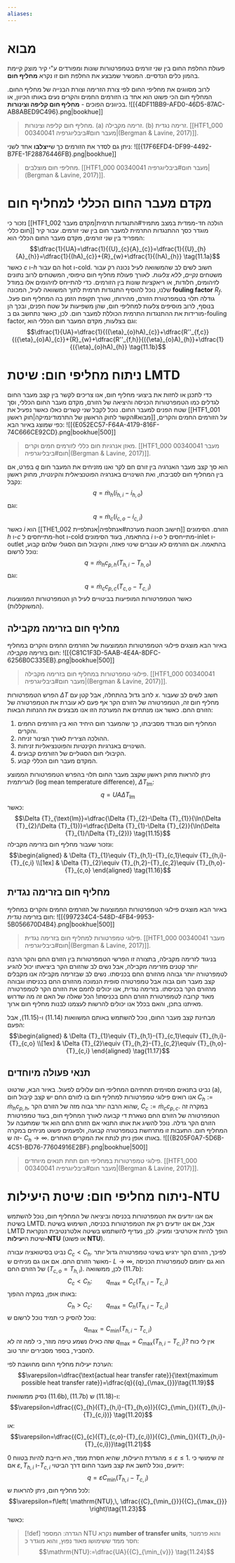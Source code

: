 ```yaml
---
aliases:
---
```

# מבוא
פעולת החלפת החום בין שני זורמים בטמפרטורות שונות ומפורדים ע"י קיר מוצק קיימת בהמון כלים הנדסיים. המכשיר שמבצע את החלפת חום זו נקרא **מחליף חום**.

לרוב מסווגים את מחליפי החום לפי צורת הזרימה וצורת הבנייה של מחליף החום. המחליף חום הכי פשוט הוא אחד בו הזורמים החמים והקרים נעים באותו הכיוון, או בכיוונים הפוכים - **מחליף חום קליפה וצינורות**.
![[{4DF11BB9-AFD0-46D5-87AC-AB8ABED9C496}.png|bookhue]]
>מחליף חום קליפה וצינורות. (a) זרימה מקבילה. (b) זרימה נגדית. [[HTF1_000 00340041 מעבר חום#ביבליוגרפיה|(Bergman & Lavine, 2017)]].

ניתן גם לסדר את הזורמים כך ש**ייצלבו** אחד לשני:
![[{17F6EFD4-DF99-4492-B7FE-1F28876446FB}.png|bookhue]]
>מחליפי חום מוצלבים. [[HTF1_000 00340041 מעבר חום#ביבליוגרפיה|(Bergman & Lavine, 2017)]].

# מקדם מעבר החום הכללי למחליף חום
נזכור כי [[HTF1_002 הולכה חד-ממדית במצב מתמיד#התנגדות תרמית|מקדם מעבר חום כללי]] מוגדר כסך ההתנגדות התרמית למעבר חום בין שני זורמים. עבור קיר המפריד בין שני זורמים, מקדם מעבר החום הכללי הוא:
$$\dfrac{1}{UA}=\dfrac{1}{{U}_{c}{A}_{c}}=\dfrac{1}{{U}_{h}{A}_{h}}=\dfrac{1}{(hA)_{c}}+{R}_{w}+\dfrac{1}{(hA)_{h}} \tag{11.1a}$$
כאשר $c$ ו-$h$ הם עבור hot ו-cold.
חשוב לשים לב שהמשוואה לעיל נכונה רק עבור משטחים *נקיים*, *ללא צלעות*. לאורך פעולת מחליף חום טיפוסי, המשטחים לרוב נתונים לזיהומים, חלודות, או ריאקציות שונות בין הזורמים. כדי להתייחס לזיהומים אלו במודל שלנו, נוכל להוסיף התנגדות תרמית לתוך המשוואה לעיל, המכונה **fouling factor** ${R}_{f}$. גודלה תלוי בטמפרטורת הזורם, מהירותו, ואורך תקופת הזמן בה המחליף חום פעל.
בנוסף, לרוב מוסיפים צלעות למחליפי חום, שהן משפיעות על שטח הפנים, ובכך הן מורידות את ההתנגדות התרמית הכוללת למעבר חום. לכן, כאשר נתחשב גם ב-fouling factor, וגם בצלעות, מקדם המעבר חום הכללי הוא:
$$\dfrac{1}{UA}=\dfrac{1}{({\eta}_{o}hA)_{c}}+\dfrac{R''_{f,c}}{({\eta}_{o}A)_{c}}+{R}_{w}+\dfrac{R''_{f,h}}{({\eta}_{o}A)_{h}}+\dfrac{1}{({\eta}_{o}hA)_{h}} \tag{11.1b}$$


# ניתוח מחליפי חום: שיטת LMTD
כדי לתכנן או לחזות את ביצועי מחליף חום, אנו צריכים לקשר בין קצב מעבר החום לגדלים כמו הטמפרטורות הכניסה והיציאה של הזורם, מקדם מעבר החום הכללי, וסך שטח הפנים למעבר החום. נוכל לקבל שני קשרים כאלו כאשר נפעיל את [[HTF1_001 מבוא#הקשר לחוק הראשון של התרמודינמיקה|חוק ראשון]] על הזורמים החמים והקרים, כפי שמוצג באיור הבא:
![[{E052EC57-F64A-4179-816F-74C666CE92CD}.png|bookhue|500]]
>מאזן אנרגיות חום כללי לזורמים חמים וקרים. [[HTF1_000 00340041 מעבר חום#ביבליוגרפיה|(Bergman & Lavine, 2017)]].

בפרט, אם $q$ הוא סך קצב מעבר האנרגיה בין זורם חם לקר ואנו מזניחים את המעבר חום בין המחליף חום לסביבתו, ואת השינויים באנרגיה הפוטנציאלית והקינטית, מחוק ראשון נקבל:
$$q=\dot{m}_{h}({i}_{h,i}-{i}_{h,o})\tag{11.6a}$$
וגם:
$$q=\dot{m}_{c}({i}_{c,o}-{i}_{c,i})\tag{11.7a}$$
כאשר $i$ הוא [[THE1_002 חישוב תכונות מערכת#אנתלפיה|אנתלפיית]] הזורם. הסימונים $h$ ו-$c$ מתייחסים ל-hot ו-cold בהתאמה, בעוד הסימונים $i$ ו-$o$ מתייחסים ל-inlet ו-outlet בהתאמה.
אם הזורמים לא עוברים שינוי פאזה, והקיבול חום הסגולי שלהם קבוע, נוכל לרשום:
$$q=\dot{m}_{h}{c}_{p,h}({T}_{h,i}-{T}_{h,o}) \tag{11.6b}$$
וגם:
$$q=\dot{m}_{c}{c}_{p,c}({T}_{c,o}-{T}_{c,i})$$
כאשר הטמפרטורות המופיעות בביטויים לעיל הן הטמפרטורות *הממוצעות* (המשוקללות).

## מחליף חום בזרימה מקבילה
באיור הבא מוצגים פילוגי הטמפרטורות הממוצעות של הזורמים החמים והקרים במחליף חום בזרימה *מקבילה*:
![[{C81C1F3D-5AAB-4E4A-8DFC-6256B0C335EB}.png|bookhue|500]]
>פילוגי טמפרטורות במחליף חום בזרימה מקבילה. [[HTF1_000 00340041 מעבר חום#ביבליוגרפיה|(Bergman & Lavine, 2017)]].

הפרש הטמפרטורות $\Delta T$ לרוב גדול בהתחלה, אבל קטן עם $x$. חשוב לשים לב שעבור מחליף חום זה, הטמפרטורה של הזורם הקר אף פעם לא עוברת את הטמפרטורה של הזורם החם.
כאשר אנו מנתחים את המערכת הזו אנו מבצעים את ההנחות הבאות:
1. המחליף חום מבודד מסביבתו, כך שהמעבר חום היחיד הוא בין הזורמים החמים והקרים.
2. ההולכה הצירית לאורך הצינור זניחה.
3. השינויים באנרגיות הקינטיות והפוטנציאליות זניחות.
4. הקיבולי חום הסגוליים של הזורמים קבועים.
5. המקדם מעבר חום הכללי קבוע.

ניתן להראות מחוק ראשון שקצב מעבר החום תלוי בהפרש הטמפרטורות הממוצע לוגריתמית (log mean temperature difference), $\Delta {T}_{\text{lm}}$:
$$q=UA\Delta {T}_{\text{lm}} \tag{11.14}$$
כאשר:
$$\Delta {T}_{\text{lm}}=\dfrac{\Delta {T}_{2}-\Delta {T}_{1}}{\ln(\Delta {T}_{2}/\Delta {T}_{1})}=\dfrac{\Delta {T}_{1}-\Delta {T}_{2}}{\ln(\Delta {T}_{1}/\Delta {T}_{2})} \tag{11.15}$$
ונזכור שעבור מחליף חום בזרימה מקבילה:
$$\begin{aligned}
 & \Delta {T}_{1}\equiv {T}_{h,1}-{T}_{c,1}\equiv {T}_{h,i}-{T}_{c,i} \\[1ex]
 & \Delta {T}_{2}\equiv {T}_{h,2}-{T}_{c,2}\equiv {T}_{h,o}-{T}_{c,o}
\end{aligned} \tag{11.16}$$

## מחליף חום בזרימה נגדית
באיור הבא מוצגים פילוגי הטמפרטורות הממוצעות של הזורמים החמים והקרים במחליף חום בזרימה *נגדית*:
![[{997234C4-548D-4FB4-9953-5B056670D4B4}.png|bookhue|500]]
>פילוגי טמפרטורות למחליף חום בזרימה נגדית. [[HTF1_000 00340041 מעבר חום#ביבליוגרפיה|(Bergman & Lavine, 2017)]].

בניגוד לזרימה מקבילה, בתצורה זו הפרשי הטמפרטורות בין הזורם החם והקר הרבה יותר קטנים מזרימה מקבילה, אבל נשים לב שהזורם הקר ביציאתו יכול להגיע לטמפרטורה יותר גבוהה מהזורם החם בכניסתו.
נשים לב שבזרימה מקבילה אנו מקבלים קצב מעבר חום גבוה אבל טמפרטורה סופית הנמוכה מהזורם החם בכניסתו וגבוהה מהזורם הקר בכניסתו. בזרימה נגדית, אנו יכולים לחמם את הזורם הקר לטמפרטורה מאוד קרובה לטמפרטורת הזורם החם בכניסתו! הכל שאלה של האם זה מה שדרוש מאיתנו בתכן, והאם בכלל אנו יכולים להרשות לעצמנו לבנות מחליף חום ארוך.

מבחינת קצב מעבר החום, נוכל להשתמש באותם המשוואות $(\text{11.14})$ ו-$(\text{11.15})$, אבל הפעם:
$$\begin{aligned}
 & \Delta {T}_{1}\equiv {T}_{h,1}-{T}_{c,1}\equiv {T}_{h,i}-{T}_{c,o} \\[1ex]
 & \Delta {T}_{2}\equiv {T}_{h,2}-{T}_{c,2}\equiv {T}_{h,o}-{T}_{c,i}
\end{aligned} \tag{11.17}$$

## תנאי פעולה מיוחדים
נביט בתנאים מסוימים תחתיהם המחליפי חום עלולים לפעול. באיור הבא, שרטוט (a), אנו רואים פילוגי טמפרטורות למחליף חום בו לזורם החם יש קצב קיבול חום ${C}_{h}:=\dot{m}_{h}{c}_{p,h}$, שהוא הרבה יותר גבוה מזה של הזורם הקר, ${C}_{c}:=\dot{m}_{c}{c}_{p,c}$. במקרה זה הטמפרטורה של הזורם החם נשארת די קבועה לאורך המחליף חום, בעוד טמפרטורת הזורם הקר גדלה. נוכל להשיג את אותו התנאי אם הזורם החם הוא אד שמתעבה על המחליף חום. התעבות זו מתרחשת בטמפרטורה קבועה, ולפעמים פשוט מניחים במקרה זה ש- ${C}_{h}\to \infty$. באותו אופן ניתן לנתח את המקרים האחרים.
![[{B205F0A7-5D6B-4C51-BD76-77604916E2BF}.png|bookhue|500]]
>פילוגי טמפרטורות במחליפי חום תחת תנאים מיוחדים. [[HTF1_000 00340041 מעבר חום#ביבליוגרפיה|(Bergman & Lavine, 2017)]].



# ניתוח מחליפי חום: שיטת היעילות-NTU
אם אנו יודעים את הטמפרטורות בכניסה וביציאה של המחליף חום, נוכל להשתמש בשיטת LMTD. אבל, אם אנו יודעים רק את הטמפרטורות בכניסה, השימוש בשיטת LMTD הופך להיות איטרטיבי ומעיק. לכן, נעדיף להשתמש בשיטה אלטרנטיבית הנקראת שיטת ה**יעילות-NTU** (או פשוט **NTU**).

נביט בסיטואציה עבורה ${C}_{c}<{C}_{h}$. לפיכך, הזורם הקר ירגיש בשינוי טמפרטורה גדול יותר מאשר הזורם החם. אם אנו גם מניחים ש- $L\to \infty$, הוא גם יחומם לטמפרטורת הכניסה של הזורם החם (${T}_{c,o}={T}_{h,i}$). לכן, ממשוואה $(\text{11.7b})$:
$${C}_{c}<{C}_{h}:\qquad {q}_{\max_{}}={C}_{c}({T}_{h,i}-{T}_{c,i})$$
באותו אופן, במקרה ההפוך:
$${C}_{h}>{C}_{c}:\qquad {q}_{\max_{}}={C}_{h}({T}_{h,i}-{T}_{c,i})$$
נוכל להסיק כי תמיד נוכל לרשום ש:
$${q}_{\max_{}}={C}_{\min_{}}({T}_{h,i}-{T}_{c,i}) \tag{11.18}$$
שזה כאילו נשמע טיפה מוזר, כי למה זה לא ${q}_{\max_{}}={C}_{\max_{}}({T}_{h,i}-{T}_{c,i})$? אין לי כוח להסביר, בספר מסבירים יותר טוב.

הערכת יעילות מחליף החום מחושבת לפי:
$$\varepsilon=\dfrac{\text{actual hear transfer rate}}{\text{maximum possible heat transfer rate}}=\dfrac{q}{{q}_{\max_{}}}\tag{11.19}$$

נסיק ממשוואות $(\text{11.6b}),(\text{11.7b})$ ו-$(\text{11.18})$ ש:
$$\varepsilon=\dfrac{{C}_{h}({T}_{h,i}-{T}_{h,o})}{{C}_{\min_{}}({T}_{h,i}-{T}_{c,i})} \tag{11.20}$$
או:
$$\varepsilon=\dfrac{{C}_{c}({T}_{c,o}-{T}_{c,i})}{{C}_{\min_{}}({T}_{h,i}-{T}_{c,i})}\tag{11.21}$$

מהגדרת היעילות, שהיא חסרת ממד, היא חייבת להיות בטווח $0\leq\varepsilon\leq 1$. זה שימושי כי אם $\varepsilon,\,{T}_{h,i}$ ו-${T}_{c,i}$ ידועים, נוכל לחשב את קצב מעבר החום דרך הביטוי:
$$q=\varepsilon {C}_{\min_{}}({T}_{h,i}-{T}_{c,i}) \tag{11.22}$$
לכל מחליף חום, ניתן להראות ש:
$$\varepsilon=f\left( \mathrm{NTU},\, \dfrac{{C}_{\min_{}}}{{C}_{\max_{}}} \right)\tag{11.23}$$
כאשר:
>[!def] הגדרה: 
> המספר $\mathrm{NTU}$ נקרא **number of transfer units**, והוא פרמטר חסר ממד ששימושו מאוד נפוץ, והוא מוגדר כ:
> $$\mathrm{NTU}:=\dfrac{UA}{{C}_{\min_{v}}} \tag{11.24}$$
